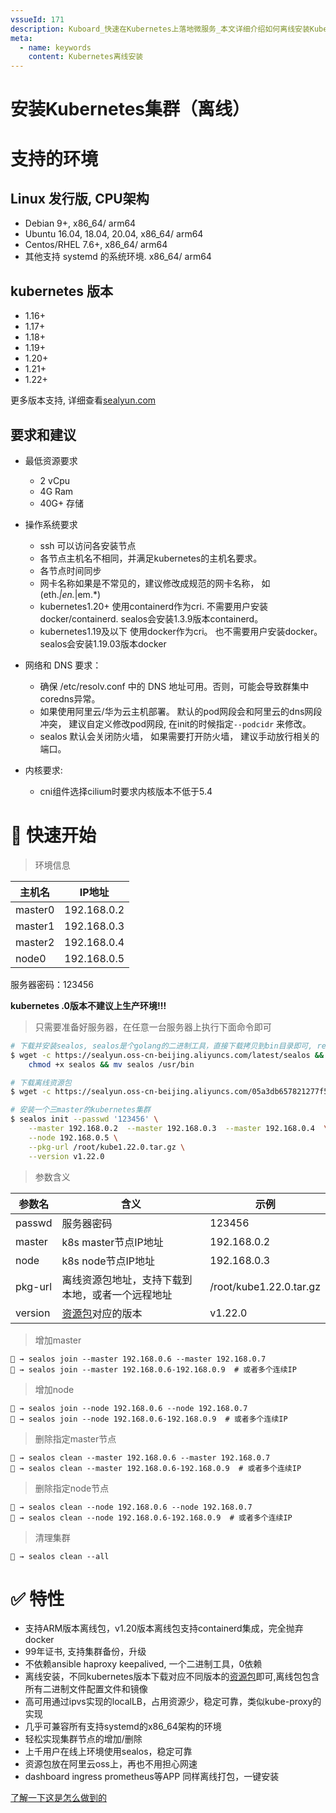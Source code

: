 ```yaml
---
vssueId: 171
description: Kuboard_快速在Kubernetes上落地微服务_本文详细介绍如何离线安装Kubernetes
meta:
  - name: keywords
    content: Kubernetes离线安装
---
```


# 安装Kubernetes集群（离线）

<AdSenseTitle/>

# 支持的环境

## Linux 发行版, CPU架构

* Debian 9+,  x86_64/ arm64
* Ubuntu 16.04, 18.04, 20.04,  x86_64/ arm64
* Centos/RHEL 7.6+,  x86_64/ arm64
* 其他支持 systemd 的系统环境.  x86_64/ arm64

## kubernetes 版本

* 1.16+
* 1.17+
* 1.18+
* 1.19+
* 1.20+
* 1.21+
* 1.22+

更多版本支持, 详细查看[sealyun.com](https://www.sealyun.com)

## 要求和建议

* 最低资源要求
   * 2 vCpu
   * 4G Ram
   * 40G+ 存储

* 操作系统要求
   * ssh 可以访问各安装节点
   * 各节点主机名不相同，并满足kubernetes的主机名要求。
   * 各节点时间同步
   * 网卡名称如果是不常见的，建议修改成规范的网卡名称， 如(eth.*|en.*|em.*)
   * kubernetes1.20+ 使用containerd作为cri. 不需要用户安装docker/containerd. sealos会安装1.3.9版本containerd。
   * kubernetes1.19及以下 使用docker作为cri。 也不需要用户安装docker。 sealos会安装1.19.03版本docker
* 网络和 DNS 要求：
   * 确保 /etc/resolv.conf 中的 DNS 地址可用。否则，可能会导致群集中coredns异常。 
   * 如果使用阿里云/华为云主机部署。 默认的pod网段会和阿里云的dns网段冲突， 建议自定义修改pod网段, 在init的时候指定`--podcidr` 来修改。
   * sealos 默认会关闭防火墙， 如果需要打开防火墙， 建议手动放行相关的端口。
* 内核要求:
   * cni组件选择cilium时要求内核版本不低于5.4

# 🚀 快速开始

> 环境信息

主机名|IP地址
---|---
master0|192.168.0.2 
master1|192.168.0.3 
master2|192.168.0.4 
node0|192.168.0.5 

服务器密码：123456

**kubernetes .0版本不建议上生产环境!!!**

> 只需要准备好服务器，在任意一台服务器上执行下面命令即可

```sh
# 下载并安装sealos, sealos是个golang的二进制工具，直接下载拷贝到bin目录即可, release页面也可下载
$ wget -c https://sealyun.oss-cn-beijing.aliyuncs.com/latest/sealos && \
    chmod +x sealos && mv sealos /usr/bin 

# 下载离线资源包
$ wget -c https://sealyun.oss-cn-beijing.aliyuncs.com/05a3db657821277f5f3b92d834bbaf98-v1.22.0/kube1.22.0.tar.gz

# 安装一个三master的kubernetes集群
$ sealos init --passwd '123456' \
	--master 192.168.0.2  --master 192.168.0.3  --master 192.168.0.4  \
	--node 192.168.0.5 \
	--pkg-url /root/kube1.22.0.tar.gz \
	--version v1.22.0
```

> 参数含义

参数名|含义|示例
---|---|---
passwd|服务器密码|123456
master|k8s master节点IP地址| 192.168.0.2
node|k8s node节点IP地址|192.168.0.3
pkg-url|离线资源包地址，支持下载到本地，或者一个远程地址|/root/kube1.22.0.tar.gz
version|[资源包](https://www.sealyun.com/goodsDetail?type=cloud_kernel&name=kubernetes)对应的版本|v1.22.0

> 增加master

```shell script
🐳 → sealos join --master 192.168.0.6 --master 192.168.0.7
🐳 → sealos join --master 192.168.0.6-192.168.0.9  # 或者多个连续IP
```

> 增加node

```shell script
🐳 → sealos join --node 192.168.0.6 --node 192.168.0.7
🐳 → sealos join --node 192.168.0.6-192.168.0.9  # 或者多个连续IP
```
> 删除指定master节点

```shell script
🐳 → sealos clean --master 192.168.0.6 --master 192.168.0.7
🐳 → sealos clean --master 192.168.0.6-192.168.0.9  # 或者多个连续IP
```

> 删除指定node节点

```shell script
🐳 → sealos clean --node 192.168.0.6 --node 192.168.0.7
🐳 → sealos clean --node 192.168.0.6-192.168.0.9  # 或者多个连续IP
```

> 清理集群

```shell script
🐳 → sealos clean --all
```

# ✅ 特性

* 支持ARM版本离线包，v1.20版本离线包支持containerd集成，完全抛弃docker
* 99年证书, 支持集群备份，升级
* 不依赖ansible haproxy keepalived, 一个二进制工具，0依赖
* 离线安装，不同kubernetes版本下载对应不同版本的[资源包](https://www.sealyun.com/goodsDetail?type=cloud_kernel&name=kubernetes)即可,离线包包含所有二进制文件配置文件和镜像
* 高可用通过ipvs实现的localLB，占用资源少，稳定可靠，类似kube-proxy的实现
* 几乎可兼容所有支持systemd的x86_64架构的环境
* 轻松实现集群节点的增加/删除
* 上千用户在线上环境使用sealos，稳定可靠
* 资源包放在阿里云oss上，再也不用担心网速
* dashboard ingress prometheus等APP 同样离线打包，一键安装

[了解一下这是怎么做到的](https://github.com/fanux/sealos)
